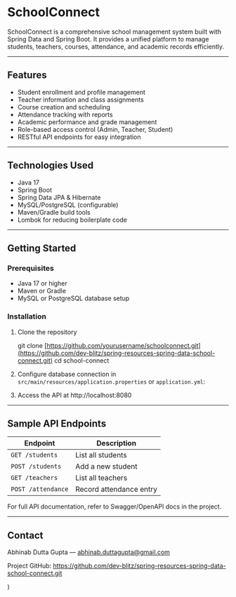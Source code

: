 # SchoolConnect

SchoolConnect is a comprehensive school management system built with Spring Data and Spring Boot. It provides a unified platform to manage students, teachers, courses, attendance, and academic records efficiently.

---

## Features

- Student enrollment and profile management  
- Teacher information and class assignments  
- Course creation and scheduling  
- Attendance tracking with reports  
- Academic performance and grade management  
- Role-based access control (Admin, Teacher, Student)  
- RESTful API endpoints for easy integration  

---

## Technologies Used

- Java 17  
- Spring Boot  
- Spring Data JPA & Hibernate  
- MySQL/PostgreSQL (configurable)  
- Maven/Gradle build tools  
- Lombok for reducing boilerplate code  

---

## Getting Started

### Prerequisites

- Java 17 or higher  
- Maven or Gradle  
- MySQL or PostgreSQL database setup  

### Installation

1. Clone the repository

   git clone [https://github.com/yourusername/schoolconnect.git](https://github.com/dev-blitz/spring-resources-spring-data-school-connect.git)
   cd school-connect
   
3. Configure database connection in `src/main/resources/application.properties` or `application.yml`:
   
4. Access the API at http://localhost:8080

---

## Sample API Endpoints

| Endpoint          | Description                   |
| ----------------- | -----------------------------|
| `GET /students`   | List all students             |
| `POST /students`  | Add a new student             |
| `GET /teachers`   | List all teachers             |
| `POST /attendance`| Record attendance entry       |

For full API documentation, refer to Swagger/OpenAPI docs in the project.

---

## Contact

Abhinab Dutta Gupta — abhinab.duttagupta@gmail.com

Project GitHub: https://github.com/dev-blitz/spring-resources-spring-data-school-connect.git


)
